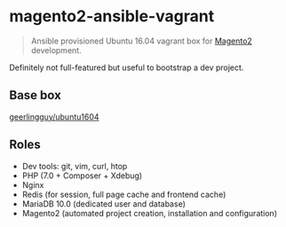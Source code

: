 # magento2-ansible-vagrant

> Ansible provisioned Ubuntu 16.04 vagrant box for [Magento2](https://github.com/magento/magento2) development. 

Definitely not full-featured but useful to bootstrap a dev project.

## Base box

[geerlingguy/ubuntu1604](https://atlas.hashicorp.com/geerlingguy/boxes/ubuntu1604/)

## Roles

- Dev tools: git, vim, curl, htop
- PHP (7.0 + Composer + Xdebug)
- Nginx
- Redis (for session, full page cache and frontend cache)
- MariaDB 10.0 (dedicated user and database)
- Magento2 (automated project creation, installation and configuration)

